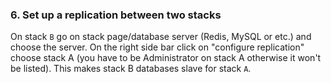 <!-- usedin: [ _legacy_docker/Tutorials/2015-08-20-migrate-the-stack.md, _maestro/Tutorials/2015-08-20-migrate-the-stack.md, _node/tutorials/2015-08-20-migrate-the-stack.md, _rails/Tutorials/2015-08-20-migrate-the-stack.md] -->


### 6. Set up a replication between two stacks

On stack `B` go on stack page/database server (Redis, MySQL or etc.) and choose the server. On the right side bar click on "configure replication" choose stack A (you have to be Administrator on stack A otherwise it won't be listed). This makes stack B databases slave for stack `A`.

